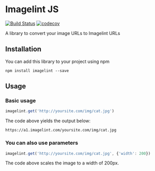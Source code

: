 # Imagelint JS
[![Build Status](https://travis-ci.org/imagelint/imagelint-js.svg?branch=master)](https://travis-ci.org/imagelint/imagelint-js)
[![codecov](https://codecov.io/gh/imagelint/imagelint-js/branch/master/graph/badge.svg)](https://codecov.io/gh/imagelint/imagelint-js)

A library to convert your image URLs to Imagelint URLs

## Installation

You can add this library to your project using npm

    npm install imagelint --save

## Usage

### Basic usage

```js
imagelint.get('http://yoursite.com/img/cat.jpg')
```

The code above yields the output below:

    https://a1.imagelint.com/yoursite.com/img/cat.jpg

### You can also use parameters

```js
imagelint.get('http://yoursite.com/img/cat.jpg', {'width': 200})
```

The code above scales the image to a width of 200px.
